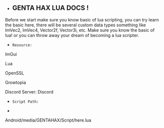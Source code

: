 * ## GENTA HAX LUA DOCS ! 

Before we start make sure you know basic of lua scripting, you can try learn the basic here, there will be several custom data types something like ImVec2, ImVec4, Vector2f, Vector3i, etc. Make sure you know the basic of lua! or you can throw away your dream of becoming a lua scripter.

* `Resource:`

ImGui

Lua

OpenSSL

Growtopia

Discord Server: Discord

* `Script Path:`
* ```
Android/media/GENTAHAX/Script/here.lua
```